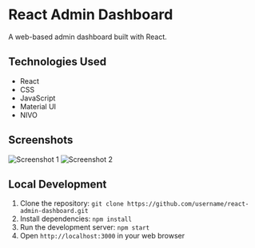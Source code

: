 # React Admin Dashboard

A web-based admin dashboard built with React.

## Technologies Used

- React
- CSS
- JavaScript
- Material UI
- NIVO

## Screenshots

![Screenshot 1](https://i.postimg.cc/xT8WCPZZ/React-App.png)
![Screenshot 2](https://i.postimg.cc/fWBGDP8X/download.png)

## Local Development

1. Clone the repository: `git clone https://github.com/username/react-admin-dashboard.git`
2. Install dependencies: `npm install`
3. Run the development server: `npm start`
4. Open `http://localhost:3000` in your web browser
